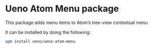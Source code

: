 # Ueno Atom Menu package

This package adds menu items to Atom’s tree-view contextual menu

It can be installed by doing the following:
```bash
apm install ueno/ueno-atom-menu
```
